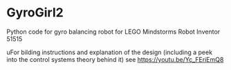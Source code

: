 # GyroGirl2
Python code for gyro balancing robot for LEGO Mindstorms Robot Inventor 51515

uFor bilding instructions and explanation of the design 
(including a peek into the control systems theory behind it)
see
https://youtu.be/Yc_FEriEmQ8
